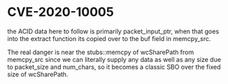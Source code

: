 # CVE-2020-10005

the ACID data here to follow is primarily packet_input_ptr, when that goes into the extract function its copied over to the buf field in memcpy_src.

The real danger is near the stubs::memcpy of wcSharePath from memcpy_src since we can literally supply any data as well as any size due to packet_size and num_chars, so it becomes a classic SBO over the fixed size of wcSharePath.